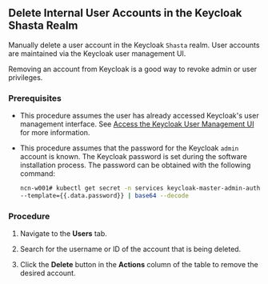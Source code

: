 ## Delete Internal User Accounts in the Keycloak Shasta Realm

Manually delete a user account in the Keycloak `Shasta` realm. User accounts are maintained via the Keycloak user management UI.

Removing an account from Keycloak is a good way to revoke admin or user privileges.

### Prerequisites

-   This procedure assumes the user has already accessed Keycloak's user management interface. See [Access the Keycloak User Management UI](Access_the_Keycloak_User_Management_UI.md) for more information.
-   This procedure assumes that the password for the Keycloak `admin` account is known. The Keycloak password is set during the software installation process. The password can be obtained with the following command:

    ```bash
    ncn-w001# kubectl get secret -n services keycloak-master-admin-auth \
    --template={{.data.password}} | base64 --decode
    ```

### Procedure

1.  Navigate to the **Users** tab.

2.  Search for the username or ID of the account that is being deleted.

3.  Click the **Delete** button in the **Actions** column of the table to remove the desired account.



